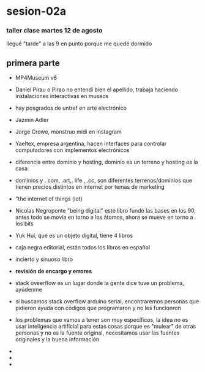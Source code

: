 # sesion-02a
### taller clase martes 12 de agosto

llegué "tarde" a las 9 en punto porque me quedé dormido

## primera parte

- MP4Museum v6
- Daniel Pirau o Pirao no entendí bien el apellido, trabaja haciendo instalaciones interactivas en museos
-  hay posgrados de untref en arte electrónico
- Jazmín Adler
- Jorge Crowe, monstruo midi en instagram
- Yaeltex, empresa argentina, hacen interfaces para controlar computadores con implementos electrónicos
- diferencia entre dominio y hosting, dominio es un terreno y hosting es la casa
- dominios y . com, .art,. life , .cc, son diferentes terrenos/dominios que tienen precios distintos en internet por temas de marketing
- "the internet of things (iot)
- Nicolas Negroponte "being digital" este libro fundó las bases en los 90, antes todo se movía en torno a los átomos, ahora se mueve en torno a los bits
- Yuk Hui, qué es un objeto digital, tiene 4 libros
- caja negra editorial, están todos los libros en español
- incierto y sinuoso libro

- **revisión de encargo y errores**
- stack oveerflow es un lugar donde la gente dice tuve un problema, ayúdenme
- si buscamos stack overflow arduino serial, encontraremos personas que pidieron ayuda con códigos que programaron y no les funcionron
- los problemas que vamos a tener son muy específicos, la idea no es usar inteligencia artificial para estas cosas porque es "mulear" de otras personas y no es la fuente original, necesitamos usar las fuentes originales y la buena información
- 

- 
- 
